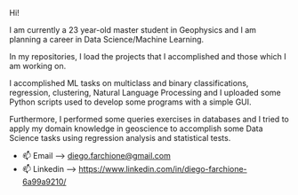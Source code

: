 Hi! 

I am currently a 23 year-old master student in Geophysics and I am planning a career in Data Science/Machine Learning.

In my repositories, I load the projects that I accomplished and those which I am working on.

I accomplished ML tasks on multiclass and binary classifications, regression, clustering, Natural Language Processing and 
I uploaded some Python scripts used to develop some programs with a simple GUI.

Furthermore, I performed some queries exercises in databases and I tried to apply my domain knowledge in geoscience to accomplish some Data Science tasks using regression analysis and statistical tests. 



- 📫 Email --> diego.farchione@gmail.com
- 📫 Linkedin --> https://www.linkedin.com/in/diego-farchione-6a99a9210/

<!---
Iron486/Iron486 is a ✨ special ✨ repository because its `README.md` (this file) appears on your GitHub profile.
You can click the Preview link to take a look at your changes.
--->
